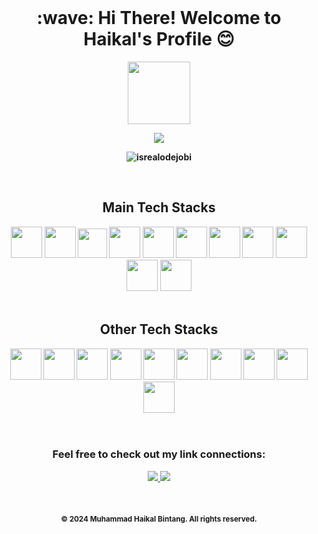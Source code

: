 <br>
<h1 align="center">
   <strong>:wave: Hi There! Welcome to Haikal's Profile 😊
    <!-- <div align="left">
        <a href="https://www.tokopedia.com/herbalamimum" target="_blank" rel="noopener noreferrer">
            <img alt="Maris Tokopedia" width="30px" src="https://drive.google.com/uc?id=1IRowQh8vP4VsejW_E-Zul7zJZI5lIQCJ" />
        </a>
    </div> -->
</h1> 

<div id="header" align="center">
  <img src="https://i.giphy.com/media/eNAsjO55tPbgaor7ma/200w.webp" width="100">
</div>
       
<p align="center">
  <a href="https://github.com/oraclebrain/readme-typing-svg">
    <img src="https://readme-typing-svg.demolab.com/?lines=I+have+been+coding+in+React.js+for+1+year+now+and+still+studying+it;I ❤️ React.js, which is why I became a React.js developer;I+am+open+to+collaborations+and+new+opportunities,+ especially+in+Islamic+Edu;Let's+create+something+great+together!;&font=fira%20Code&center=true&width=1200&height=60&color=FFFFFF&vCenter=true&pause=2000&size=25" />
  </a>
</p>

<!---Viewer--->
<p align="center"> 
    <img src="https://komarev.com/ghpvc/?username=haikalbintang&label=Profile%20views&color=006400&style=flat" alt="isrealodejobi" />
</p>
<br>
<!---Tech Stacks--->
<h2 align="center">Main Tech Stacks</h2>
<div align="center">
   <img height="50" src="https://user-images.githubusercontent.com/25181517/192158954-f88b5814-d510-4564-b285-dff7d6400dad.png">
   <img height="50" src="https://user-images.githubusercontent.com/25181517/183898674-75a4a1b1-f960-4ea9-abcb-637170a00a75.png">
   <img height="47" src="https://user-images.githubusercontent.com/25181517/117447155-6a868a00-af3d-11eb-9cfe-245df15c9f3f.png">
   <img height="50" src="https://user-images.githubusercontent.com/25181517/183890598-19a0ac2d-e88a-4005-a8df-1ee36782fde1.png">
   <img height="50" src="https://user-images.githubusercontent.com/25181517/183568594-85e280a7-0d7e-4d1a-9028-c8c2209e073c.png">
    <img height="50" src="https://user-images.githubusercontent.com/25181517/121401671-49102800-c959-11eb-9f6f-74d49a5e1774.png">
   <img height="50" src="https://github.com/marwin1991/profile-technology-icons/assets/62091613/b40892ef-efb8-4b0e-a6b5-d1cfc2f3fc35">
   <img height="50" src="https://github.com/marwin1991/profile-technology-icons/assets/136815194/5f8c622c-c217-4649-b0a9-7e0ee24bd704">
  
   <img height="50" src="https://user-images.githubusercontent.com/25181517/202896760-337261ed-ee92-4979-84c4-d4b829c7355d.png"> 
   <img height="50" src="https://user-images.githubusercontent.com/25181517/186711335-a3729606-5a78-4496-9a36-06efcc74f800.png">
    <img height="50" src="https://github.com/user-attachments/assets/e40fc76b-c8d8-47c3-bb53-c7795abaf596">
</div>
<br>
<h2 align="center">Other Tech Stacks</h2>
<div align="center">
   <img height="50" src="https://user-images.githubusercontent.com/25181517/183423507-c056a6f9-1ba8-4312-a350-19bcbc5a8697.png">
   <img height="50" src="https://user-images.githubusercontent.com/25181517/183423775-2276e25d-d43d-4e58-890b-edbc88e915f7.png">
   <img height="50" src="https://user-images.githubusercontent.com/25181517/184117132-9e89a93b-65fb-47c3-91e7-7d0f99e7c066.png">
   <img height="50" src="https://user-images.githubusercontent.com/25181517/183570228-6a040b9f-3ddf-47a2-a201-743121dac664.png">
   <img height="50" src="https://github.com/marwin1991/profile-technology-icons/assets/25181517/afcf1c98-544e-41fb-bf44-edba5e62809a">
   <img height="50" src="https://user-images.githubusercontent.com/25181517/117208740-bfb78400-adf5-11eb-97bb-09072b6bedfc.png">
   <img height="50" src="https://user-images.githubusercontent.com/25181517/183896128-ec99105a-ec1a-4d85-b08b-1aa1620b2046.png">
   <img height="50" src="https://github.com/marwin1991/profile-technology-icons/assets/136815194/82df4543-236b-4e45-9604-5434e3faab17">
   <img height="50" src="https://user-images.githubusercontent.com/25181517/192158606-7c2ef6bd-6e04-47cf-b5bc-da2797cb5bda.png">
   <img height="50" src="https://user-images.githubusercontent.com/25181517/117207330-263ba280-adf4-11eb-9b97-0ac5b40bc3be.png">
   
</div>
<br>
<br>

<!---Links--->
<h3 align="center">Feel free to check out my link connections:</h3>
<div align="center">
    <a href="https://www.linkedin.com/in/muhammad-haikal-bintang/">
        <img src="https://img.shields.io/badge/LinkedIn-0A66C2?style=flat-square&logo=linkedin&logoColor=white" />
    </a>
<a href="mailto:mhaikalbintang.work@gmail.com">
    <img src="https://img.shields.io/badge/Gmail-white?style=flat-square&logo=gmail&logoColor=red" />
</a>

</div>


<br>
<br>
<br>

<!---Footer--->
<div align="center">
    <small>&copy; 2024 Muhammad Haikal Bintang. All rights reserved.</small>
</div>
<!---
haikalbintang/haikalbintang is a ✨ special ✨ repository because its `README.md` (this file) appears on your GitHub profile.
You can click the Preview link to take a look at your changes.
--->
